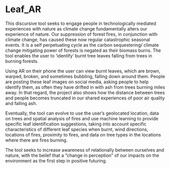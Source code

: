 # Leaf_AR

This discursive tool seeks to engage people in technologically mediated experiences with nature as climate change fundamentally alters our experience of nature.  Our suppression of forest fires, in conjunction with climate change, has caused these now regular catastrophic seasonal events. It is a self perpetuating cycle as the carbon sequestering/ climate change mitigating power of forests is negated as their biomass burns. The tool enables the user to ‘identify’ burnt tree leaves falling from trees in burning forests.

Using AR on their phone the user can view burnt leaves, which are brown, warped, broken, and sometimes bubbling, falling down around them. People are posting these leaf images on social media, asking people to help identify them, as often they have drifted in with ash from trees burning miles away. In that regard, the project also shows how the distance between trees and people becomes truncated in our shared experiences of poor air quality and falling ash.

Eventually, the tool can evolve to use the user’s geolocated location, data on trees and spatial analysis of fires and use machine learning to provide specific leaf identification suggestions, taking into account specific characteristics of different leaf species when burnt, wind directions, locations of fires, proximity to fires, and data on tree types in the locations where there are fires burning.

The tool seeks to  increase awareness of relationally between ourselves and nature, with the belief that a “change in perception” of our impacts on the environment as the first step in positive futuring.
